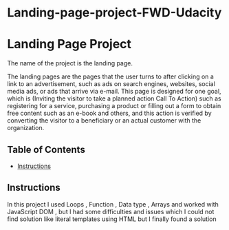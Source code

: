 # Landing-page-project-FWD-Udacity
# Landing Page Project
The name of the project is the landing page.

 The landing pages are the pages that the user turns to after clicking on a link to an advertisement, such as ads on search engines, websites, social media ads, or ads that arrive via e-mail. This page is designed for one goal, which is (Inviting the visitor to take a planned action Call To Action) such as registering for a service, purchasing a product or filling out a form to obtain free content such as an e-book and others, and this action is verified by converting the visitor to a beneficiary or an actual customer with the organization.
## Table of Contents

* [Instructions](#instructions)

## Instructions

In this project I used Loops , Function , Data type , Arrays and worked with JavaScript DOM , but I had some difficulties and issues which I could not find solution like literal templates using HTML but I finally found a solution
